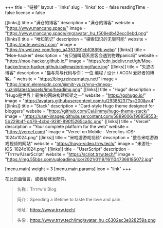 +++
title = "链接"
layout = 'links'
slug = 'links'
toc = false
readingTime = false
license = false

[[links]]
title = "满仓的博客"
description = "满仓的博客"
website = "https://www.mancang.space/"
image = "https://www.mancang.space/img/avatar_hu_f509edb42ecc0ebd.png"
[[links]]
title = "唯知笔记"
description = "探索知识的无限可能"
website = "https://note.weizwz.com"
image = "https://p.weizwz.com/logo_a4353391cbf0889b.webp"
[[links]]
title = "Moe-hacker"
description = "有只猫叫萌系黑客会遇到物理panic吗"
website = "https://moe-hacker.github.io/"
image = "https://cdn.jsdelivr.net/gh/Moe-hacker/moe-hacker.github.io@master/img/face.jpg"
[[links]]
title = "失迹の博客"
description = "猫与茶与代码与你：一位 编程 / 设计 / ACGN 爱好者的博客。"
website = "https://blog.reincarnatey.net/"
image = "https://npm.elemecdn.com/@mitr-yuzr/vno-dmego-yuzr@latest/assets/img/headimg.png"
[[links]]
title = "Hugo"
description = "Hugo是世界上最快的网站构建框架之一"
website = "https://gohugo.io/"
image = "https://avatars.githubusercontent.com/u/29385237?s=200&v=4"
[[links]]
title = "Stack"
description = "Card-style Hugo theme designed for bloggers"
website = "https://github.com/CaiJimmy/hugo-theme-stack/"
image = "https://user-images.githubusercontent.com/5889006/190859553-5b229b4f-c476-4cbd-928f-890f5265ca4c.png"
[[links]]
title = "Vercel"
description = "Your complete platform for the web"
website = "https://vercel.com/"
image = "Vercel on Mobile - Vercelios-iOS-1024x1024.png"
[[links]]
title = "米哈游游戏视频"
description = "整合米哈游游戏视频的网站"
website = "https://hoyo-video.trrw.tech/"
image = "米游社-iOS-1024x1024.png"
[[links]]
title = "UserScript"
description = "Trrrrw/UserScript"
website = "https://script.trrw.tech/"
image = "https://img.55bbs.com/uploadimg/ico/2021/0119/1611047366185072.jpg"

[menu.main]
weight = 3
[menu.main.params]
icon = "link"
+++

在此页面留言，或者给我发邮件。

> 名称：Trrrrw's Blog
> 
> 简介：Spending a lifetime to taste the love and pain.
> 
> 地址：https://www.trrw.tech/
> 
> 头像：https://www.trrw.tech/img/avatar_hu_c6302ec3e028259a.png

<style>
.right-sidebar.sticky {
    display: none;
}
</style>
